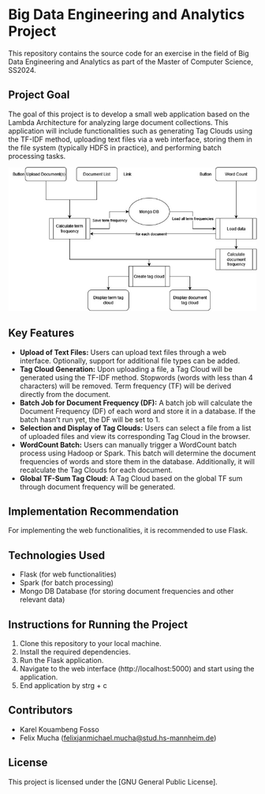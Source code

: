 # Big Data Engineering and Analytics Project

This repository contains the source code for an exercise in the field of Big Data Engineering and Analytics as part of the Master of Computer Science, SS2024.

## Project Goal
The goal of this project is to develop a small web application based on the Lambda Architecture for analyzing large document collections. This application will include functionalities such as generating Tag Clouds using the TF-IDF method, uploading text files via a web interface, storing them in the file system (typically HDFS in practice), and performing batch processing tasks.

![Alt-Text](readme_data/bdea_a2_diagram.jpg)

## Key Features
- **Upload of Text Files:** Users can upload text files through a web interface. Optionally, support for additional file types can be added.
- **Tag Cloud Generation:** Upon uploading a file, a Tag Cloud will be generated using the TF-IDF method. Stopwords (words with less than 4 characters) will be removed. Term frequency (TF) will be derived directly from the document.
- **Batch Job for Document Frequency (DF):** A batch job will calculate the Document Frequency (DF) of each word and store it in a database. If the batch hasn't run yet, the DF will be set to 1.
- **Selection and Display of Tag Clouds:** Users can select a file from a list of uploaded files and view its corresponding Tag Cloud in the browser.
- **WordCount Batch:** Users can manually trigger a WordCount batch process using Hadoop or Spark. This batch will determine the document frequencies of words and store them in the database. Additionally, it will recalculate the Tag Clouds for each document.
- **Global TF-Sum Tag Cloud:** A Tag Cloud based on the global TF sum through document frequency will be generated.

## Implementation Recommendation
For implementing the web functionalities, it is recommended to use Flask.

## Technologies Used
- Flask (for web functionalities)
- Spark (for batch processing)
- Mongo DB Database (for storing document frequencies and other relevant data)

## Instructions for Running the Project
1. Clone this repository to your local machine.
2. Install the required dependencies.
3. Run the Flask application.
4. Navigate to the web interface (http://localhost:5000) and start using the application.
5. End application by strg + c

## Contributors
- Karel Kouambeng Fosso
- Felix Mucha (felixjanmichael.mucha@stud.hs-mannheim.de)

## License
This project is licensed under the [GNU General Public License].
